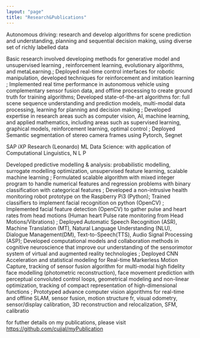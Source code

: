 ```yaml
---
layout: "page"
title: "Research&Publications"
---
```

Autonomous driving: research and develop algorithms for scene prediction and understanding, planning and sequential decision making, using diverse set of richly labelled data

Basic research involved developing methods for generative model and unsupervised learning , reinforcement learning, evolutionary algorithms, and metaLearning.; Deployed real-time control interfaces for robotic manipulation, developed techniques for reinforcement and imitation learning ; Implemented real time performance in autonomous vehicle using complementary sensor fusion data, and offline processing to create ground truth for training algorithms; Developed state-of-the-art algorithms for: full scene sequence understanding and prediction models, multi-modal data processing, learning for planning and decision making ; Developed expertise in research areas such as computer vision, AI, machine learning, and applied mathematics, including areas such as supervised learning, graphical models, reinforcement learning, optimal control ; Deployed Semantic segmentation of stereo camera frames using Pytorch, Segnet

SAP iXP Research (Leonardo) ML Data Science: with application of Computational Linguistics, N L P

Developed predictive modelling & analysis: probabilistic modelling, surrogate modelling optimization, unsupervised feature learning, scalable machine learning ; Formulated scalable algorithm with mixed integer program to handle numerical features and regression problems with binary classification with categorical features ; Developed a non-intrusive health monitoring robot prototype on the Raspberry Pi3 (Python); Trained classifiers to implement facial recognition on python (OpenCV) ; Implemented facial feature detection (OpenCV) to gather pulse and heart rates from head motions (Human heart Pulse rate monitoring from Head Motions/Vibrations) ; Deployed Automatic Speech Recognition (ASR), Machine Translation (MT), Natural Language Understanding (NLU), Dialogue Management(DM), Text-to-Speech(TTS), Audio Signal Processing (ASP); Developed computational models and collaboration methods in cognitive neuroscience that improve our understanding of the sensorimotor system of virtual and augmented reality technologies ; Deployed CNN Acceleration and statistical modeling for Real-time Markerless Motion Capture, tracking of sensor fusion algorithm for multi-modal high fidelity face modelling (photometric reconstruction), face movement prediction with perceptual convoluted control loops, geometrical modeling and non-linear optimization, tracking of compact representation of high-dimensional functions ; Prototyped advance computer vision algorithms for real-time and offline SLAM, sensor fusion, motion structure fr, visual odometry, sensor/display calibration, 3D reconstruction and relocalization, SFM, calibratio

for futher details on my publications, please visit https://github.com/cujjal/myPublication
